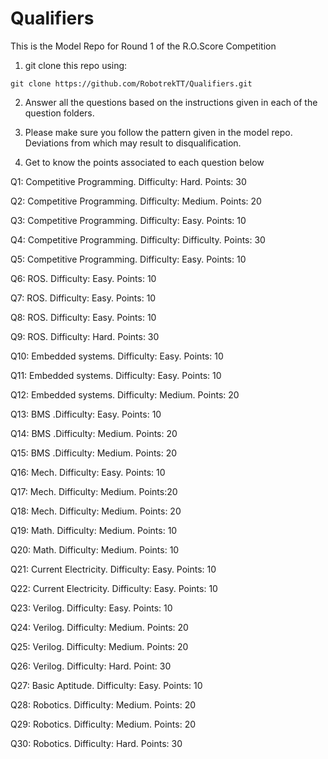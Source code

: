 # Qualifiers

This is the Model Repo for Round 1 of the R.O.Score Competition 

1) git clone this repo using:

`git clone https://github.com/RobotrekTT/Qualifiers.git`

2) Answer all the questions based on the instructions given in each of the question folders.

3) Please make sure you follow the pattern given in the model repo. Deviations from which may result to disqualification.

4) Get to know the points associated to each question below


Q1: Competitive Programming. Difficulty: Hard. Points: 30

Q2: Competitive Programming. Difficulty: Medium. Points: 20

Q3: Competitive Programming. Difficulty: Easy. Points: 10

Q4: Competitive Programming. Difficulty: Difficulty. Points: 30

Q5: Competitive Programming. Difficulty: Easy. Points: 10

Q6: ROS. Difficulty: Easy. Points: 10

Q7: ROS. Difficulty: Easy. Points: 10

Q8: ROS. Difficulty: Easy. Points: 10

Q9: ROS. Difficulty: Hard. Points: 30

Q10: Embedded systems. Difficulty: Easy. Points: 10

Q11: Embedded systems. Difficulty: Easy. Points: 10

Q12: Embedded systems. Difficulty: Medium. Points: 20

Q13: BMS .Difficulty: Easy. Points: 10

Q14: BMS .Difficulty: Medium. Points: 20

Q15: BMS .Difficulty: Medium. Points: 20

Q16: Mech. Difficulty: Easy. Points: 10

Q17: Mech. Difficulty: Medium. Points:20

Q18: Mech. Difficulty: Medium. Points: 20

Q19: Math. Difficulty: Medium. Points: 10

Q20: Math. Difficulty: Medium. Points: 10

Q21: Current Electricity. Difficulty: Easy. Points: 10

Q22: Current Electricity. Difficulty: Easy. Points: 10

Q23: Verilog. Difficulty: Easy. Points: 10

Q24: Verilog. Difficulty: Medium. Points: 20

Q25: Verilog. Difficulty: Medium. Points: 20

Q26: Verilog. Difficulty: Hard. Point: 30

Q27: Basic Aptitude. Difficulty: Easy. Points: 10

Q28: Robotics. Difficulty: Medium. Points: 20

Q29: Robotics. Difficulty: Medium. Points: 20

Q30: Robotics. Difficulty: Hard. Points: 30